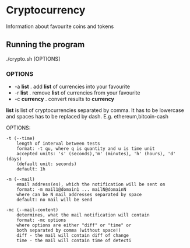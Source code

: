 # Cryptocurrency
Information about favourite coins and tokens

## Running the program
./crypto.sh [OPTIONS]

### OPTIONS
* -a __list__ . add __list__ of currencies into your favourite
* -r __list__ . remove __list__ of currencies from your favourite
* -c __currency__ . convert results to __currency__

__list__ is list of cryptocurrencies separated by comma. It has to be lowercase and spaces has to be replaced by dash. E.g. ethereum,bitcoin-cash


OPTIONS:

    -t (--time)
        length of interval between tests
        format: -t qu, where q is quantity and u is time unit
        accepted units: 's' (seconds),'m' (minutes), 'h' (hours), 'd' (days)
        (default unit: seconds)
        default: 1h
        
    -m (--mail)
        email address(es), which the notification will be sent on
        format: -m mail1@domain1 ... mailN@domainN
        where can be N mail addresses separated by space
        default: no mail will be send
        
    -mc (--mail-content)
        determines, what the mail notification will contain
        format: -mc options
        where options are either "diff" or "time" or
        both separated by comma (without space!)
        diff - the mail will contain diff of change
        time - the mail will contain time of detecti
